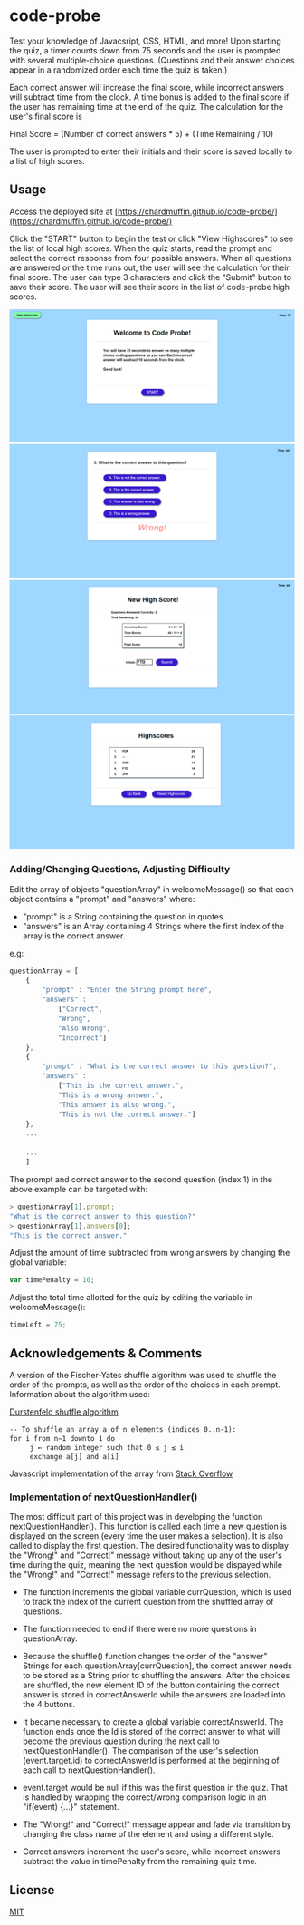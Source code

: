 # code-probe

Test your knowledge of Javacsript, CSS, HTML, and more! Upon starting the quiz, a timer counts down from 75 seconds and the user is prompted with several multiple-choice questions. (Questions and their answer choices appear in a randomized order each time the quiz is taken.)

Each correct answer will increase the final score, while incorrect answers will subtract time from the clock. A time bonus is added to the final score if the user has remaining time at the end of the quiz. The calculation for the user's final score is

Final Score = (Number of correct answers * 5) + (Time Remaining / 10)

The user is prompted to enter their initials and their score is saved locally to a list of high scores.

## Usage

Access the deployed site at [https://chardmuffin.github.io/code-probe/](https://chardmuffin.github.io/code-probe/)

Click the "START" button to begin the test or click "View Highscores" to see the list of local high scores. When the quiz starts, read the prompt and select the correct response from four possible answers. When all questions are answered or the time runs out, the user will see the calculation for their final score. The user can type 3 characters and click the "Submit" button to save their score. The user will see their score in the list of code-probe high scores.

![screen1](./assets/images/screen1.png)
![screen2](./assets/images/screen2.png)
![screen3](./assets/images/screen3.png)
![screen4](./assets/images/screen4.png)

### Adding/Changing Questions, Adjusting Difficulty

Edit the array of objects "questionArray" in welcomeMessage() so that each object contains a "prompt" and "answers" where:
* "prompt" is a String containing the question in quotes.
* "answers" is an Array containing 4 Strings where the first index of the array is the correct answer.

e.g:
```javascript
questionArray = [
    {
        "prompt" : "Enter the String prompt here",
        "answers" :
            ["Correct",
            "Wrong",
            "Also Wrong",
            "Incorrect"]
    },
    {
        "prompt" : "What is the correct answer to this question?",
        "answers" :
            ["This is the correct answer.",
            "This is a wrong answer.",
            "This answer is also wrong.",
            "This is not the correct answer."]
    },
    ...

    ...
    ]
```

The prompt and correct answer to the second question (index 1) in the above example can be targeted with:
```javascript
> questionArray[1].prompt;
"What is the correct answer to this question?"
> questionArray[1].answers[0];
"This is the correct answer."
```

Adjust the amount of time subtracted from wrong answers by changing the global variable:
``` javascript
var timePenalty = 10;
```

Adjust the total time allotted for the quiz by editing the variable in welcomeMessage():
``` javascript
timeLeft = 75;
```

## Acknowledgements & Comments

A version of the Fischer-Yates shuffle algorithm was used to shuffle the order of the prompts, as well as the order of the choices in each prompt. Information about the algorithm used:

[Durstenfeld shuffle algorithm](https://en.wikipedia.org/wiki/Fisher%E2%80%93Yates_shuffle#The_modern_algorithm)
```
-- To shuffle an array a of n elements (indices 0..n-1):
for i from n−1 downto 1 do
     j ← random integer such that 0 ≤ j ≤ i
     exchange a[j] and a[i]
```
Javascript implementation of the array from [Stack Overflow](https://stackoverflow.com/questions/2450954/how-to-randomize-shuffle-a-javascript-array)

### Implementation of nextQuestionHandler()

The most difficult part of this project was in developing the function nextQuestionHandler(). This function is called each time a new question is displayed on the screen (every time the user makes a selection). It is also called to display the first question. The desired functionality was to display the "Wrong!" and "Correct!" message without taking up any of the user's time during the quiz, meaning the next question would be dispayed while the "Wrong!" and "Correct!" message refers to the previous selection.

* The function increments the global variable currQuestion, which is used to track the index of the current question from the shuffled array of questions.

* The function needed to end if there were no more questions in questionArray.

* Because the shuffle() function changes the order of the "answer" Strings for each questionArray[currQuestion], the correct answer needs to be stored as a String prior to shuffling the answers. After the choices are shuffled, the new element ID of the button containing the correct answer is stored in correctAnswerId while the answers are loaded into the 4 buttons.

* It became necessary to create a global variable correctAnswerId. The function ends once the Id is stored of the correct answer to what will become the previous question during the next call to nextQuestionHandler(). The comparison of the user's selection (event.target.id) to correctAnswerId is performed at the beginning of each call to nextQuestionHandler().

* event.target would be null if this was the first question in the quiz. That is handled by wrapping the correct/wrong comparison logic in an "if(event) {...}" statement.

* The "Wrong!" and "Correct!" message appear and fade via transition by changing the class name of the element and using a different style.

* Correct answers increment the user's score, while incorrect answers subtract the value in timePenalty from the remaining quiz time.


## License

[MIT](https://choosealicense.com/licenses/mit/)

